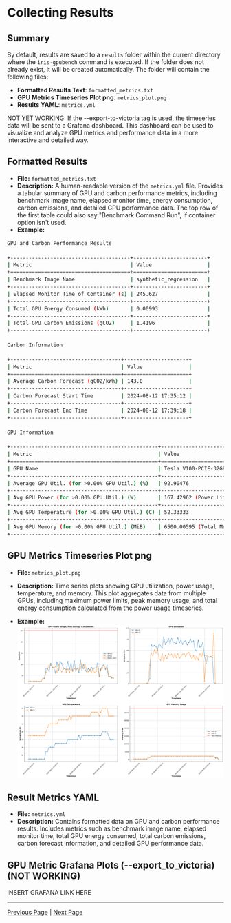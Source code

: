 # Collecting Results 

## Summary

By default, results are saved to a `results` folder within the current directory where the `iris-gpubench` command is executed. If the folder does not already exist, it will be created automatically. The folder will contain the following files:

- **Formatted Results Text**: `formatted_metrics.txt`
- **GPU Metrics Timeseries Plot png**: `metrics_plot.png`
- **Results YAML**: `metrics.yml`

NOT YET WORKING: If the --export-to-victoria tag is used, the timeseries data will be sent to a Grafana dashboard. This dashboard can be used to visualize and analyze GPU metrics and performance data in a more interactive and detailed way.


## Formatted Results

- **File:** `formatted_metrics.txt`  
- **Description:** A human-readable version of the `metrics.yml` file. Provides a tabular summary of GPU and carbon performance metrics, including benchmark image name, elapsed monitor time, energy consumption, carbon emissions, and detailed GPU performance data. The top row of the first table could also say "Benchmark Command Run", if container option isn't used.
- **Example:**  
```sh
GPU and Carbon Performance Results

+---------------------------------------+------------------------+
| Metric                                | Value                  |
+=======================================+========================+
| Benchmark Image Name                  | synthetic_regression   |
+---------------------------------------+------------------------+
| Elapsed Monitor Time of Container (s) | 245.627                |
+---------------------------------------+------------------------+
| Total GPU Energy Consumed (kWh)       | 0.00993                |
+---------------------------------------+------------------------+
| Total GPU Carbon Emissions (gCO2)     | 1.4196                 |
+---------------------------------------+------------------------+

Carbon Information

+------------------------------------+---------------------+
| Metric                             | Value               |
+====================================+=====================+
| Average Carbon Forecast (gCO2/kWh) | 143.0               |
+------------------------------------+---------------------+
| Carbon Forecast Start Time         | 2024-08-12 17:35:12 |
+------------------------------------+---------------------+
| Carbon Forecast End Time           | 2024-08-12 17:39:18 |
+------------------------------------+---------------------+

GPU Information

+------------------------------------------------+------------------------------------+
| Metric                                         | Value                              |
+================================================+====================================+
| GPU Name                                       | Tesla V100-PCIE-32GB               |
+------------------------------------------------+------------------------------------+
| Average GPU Util. (for >0.00% GPU Util.) (%)   | 92.90476                           |
+------------------------------------------------+------------------------------------+
| Avg GPU Power (for >0.00% GPU Util.) (W)       | 167.42962 (Power Limit: 250)       |
+------------------------------------------------+------------------------------------+
| Avg GPU Temperature (for >0.00% GPU Util.) (C) | 52.33333                           |
+------------------------------------------------+------------------------------------+
| Avg GPU Memory (for >0.00% GPU Util.) (MiB)    | 6500.00595 (Total Memory: 32768.0) |
+------------------------------------------------+------------------------------------+
```

## GPU Metrics Timeseries Plot png

- **File:** `metrics_plot.png`  
- **Description:** Time series plots showing GPU utilization, power usage, temperature, and memory. This plot aggregates data from multiple GPUs, including maximum power limits, peak memory usage, and total energy consumption calculated from the power usage timeseries.

- **Example:**  
![GPU Metrics Output](docs_image_multigpu.png)

## Result Metrics YAML

- **File:** `metrics.yml`  
- **Description:** Contains formatted data on GPU and carbon performance results. Includes metrics such as benchmark image name, elapsed monitor time, total GPU energy consumed, total carbon emissions, carbon forecast information, and detailed GPU performance data.  


## GPU Metric Grafana Plots (--export_to_victoria) (NOT WORKING)

INSERT GRAFANA LINK HERE

---

[Previous Page](example_commands.md) | [Next Page](live_monitoring.md)